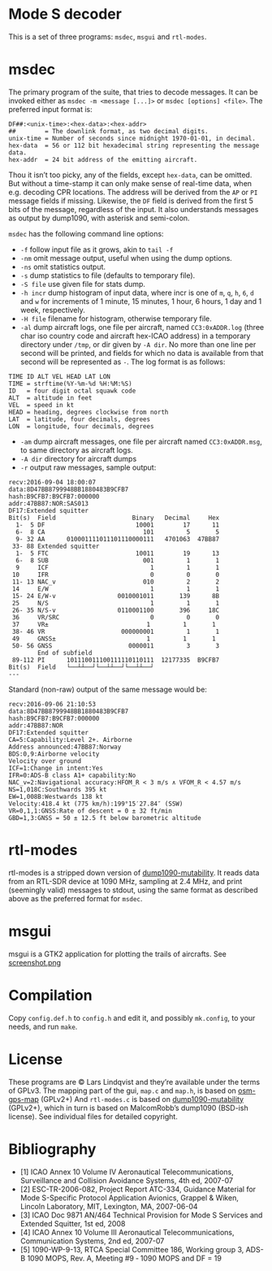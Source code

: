 # Mode S decoder
This is a set of three programs: `msdec`, `msgui` and `rtl-modes`.

# msdec
The primary program of the suite, that tries to decode messages.
It can be invoked either as `msdec -m <message [...]>` or `msdec [options] <file>`.
The preferred input format is:
````
DF##:<unix-time>:<hex-data>:<hex-addr>
##        = The downlink format, as two decimal digits.
unix-time = Number of seconds since midnight 1970-01-01, in decimal.
hex-data  = 56 or 112 bit hexadecimal string representing the message data.
hex-addr  = 24 bit address of the emitting aircraft.
````
Thou it isn’t too picky, any of the fields, except `hex-data`, can be omitted. But
without a time-stamp it can only make sense of real-time data, when e.g. decoding
CPR locations. The address will be derived from the `AP` or `PI` message fields if missing.
Likewise, the `DF` field is derived from the first 5 bits of the message, regardless of the input.
It also understands messages as output by dump1090, with asterisk and semi-colon.

`msdec` has the following command line options:
* `-f` follow input file as it grows, akin to `tail -f`
* `-nm` omit message output, useful when using the dump options.
* `-ns` omit statistics output.
* `-s` dump statistics to file (defaults to temporary file).
* `-S file` use given file for stats dump.
* `-h incr` dump histogram of input data, where incr is one
        of `m`, `q`, `h`, `6`, `d` and `w` for increments of
        1 minute, 15 minutes, 1 hour, 6 hours, 1 day and 1 week, respectively.
* `-H file` filename for histogram, otherwise temporary file.
* `-al` dump aircraft logs, one file per aircraft, named `CC3:0xADDR.log`
        (three char iso country code and aircraft hex-ICAO address) in
        a temporary directory under `/tmp`, or dir given by `-A dir`.
        No more than one line per second will be printed, and fields for which
        no data is available from that second will be represented as `-`.
        The log format is as follows:
````
TIME ID ALT VEL HEAD LAT LON
TIME = strftime(%Y-%m-%d %H:%M:%S)
ID   = four digit octal squawk code
ALT  = altitude in feet
VEL  = speed in kt
HEAD = heading, degrees clockwise from north
LAT  = latitude, four decimals, degrees
LON  = longitude, four decimals, degrees
````
* `-am` dump aircraft messages, one file per aircraft named `CC3:0xADDR.msg`, to
        same directory as aircraft logs.
* `-A dir` directory for aircraft dumps
* `-r` output raw messages, sample output:
````
recv:2016-09-04 18:00:07
data:8D47BB8799948BB1880483B9CFB7
hash:B9CFB7:B9CFB7:000000
addr:47BB87:NOR:SAS013
DF17:Extended squitter
Bit(s)  Field                     Binary   Decimal     Hex
  1-  5 DF                         10001        17      11
  6-  8 CA                           101         5       5
  9- 32 AA      010001111011101110000111   4701063  47BB87
 33- 88 Extended squitter
  1-  5 FTC                        10011        19      13
  6-  8 SUB                          001         1       1
  9     ICF                            1         1       1
 10     IFR                            0         0       0
 11- 13 NAC_v                        010         2       2
 14     E/W                            1         1       1
 15- 24 E/W-v                 0010001011       139      8B
 25     N/S                            1         1       1
 26- 35 N/S-v                 0110001100       396     18C
 36     VR/SRC                         0         0       0
 37     VR±                           1         1       1
 38- 46 VR                     000000001         1       1
 49     GNSS±                         1         1       1
 50- 56 GNSS                     0000011         3       3
        End of subfield
 89-112 PI      101110011100111110110111  12177335  B9CFB7
Bit(s)  Field   └──┴┴──┘└──┴┴──┘└──┴┴──┘
---
````
Standard (non-raw) output of the same message would be:
````
recv:2016-09-06 21:10:53
data:8D47BB8799948BB1880483B9CFB7
hash:B9CFB7:B9CFB7:000000
addr:47BB87:NOR
DF17:Extended squitter
CA=5:Capability:Level 2+. Airborne
Address announced:47BB87:Norway
BDS:0,9:Airborne velocity
Velocity over ground
ICF=1:Change in intent:Yes
IFR=0:ADS-B class A1+ capability:No
NAC_v=2:Navigational accuracy:HFOM_R < 3 m/s ∧ VFOM_R < 4.57 m/s
NS=1,018C:Southwards 395 kt
EW=1,008B:Westwards 138 kt
Velocity:418.4 kt (775 km/h):199°15′27.84″ (SSW)
VR=0,1,1:GNSS:Rate of descent = 0 ± 32 ft/min
GBD=1,3:GNSS = 50 ± 12.5 ft below barometric altitude
````


# rtl-modes

rtl-modes is a stripped down version of
[dump1090-mutability](https://github.com/mutability/dump1090).
It reads data from an RTL-SDR device at 1090 MHz, sampling at 2.4 MHz,
and print (seemingly valid) messages to stdout, using the same format
as described above as the preferred format for `msdec`.


# msgui

msgui is a GTK2 application for plotting the trails of aircrafts. See 
[screenshot.png](https://raw.githubusercontent.com/e5150/msdec/master/screenshot.png)


# Compilation
Copy `config.def.h` to `config.h` and edit it, and possibly `mk.config`, to your needs, and run `make`.


# License
These programs are © Lars Lindqvist and they’re available under the terms of GPLv3.
The mapping part of the gui, `map.c` and `map.h`, is based on
[osm-gps-map](https://nzjrs.github.io/osm-gps-map/) (GPLv2+)
And `rtl-modes.c` is based on
[dump1090-mutability](https://github.com/mutability/dump1090) (GPLv2+), which in turn
is based on MalcomRobb’s dump1090 (BSD-ish license).
See individual files for detailed copyright.


# Bibliography

* [1] ICAO Annex 10 Volume IV Aeronautical Telecommunications,
        Surveillance and Collision Avoidance Systems, 4th ed, 2007-07
* [2] ESC-TR-2006-082, Project Report ATC-334, Guidance Material for
        Mode S-Specific Protocol Application Avionics, Grappel & Wiken,
        Lincoln Laboratory, MIT, Lexington, MA, 2007-06-04
* [3] ICAO Doc 9871 AN/464 Technical Provision for Mode S Services
        and Extended Squitter, 1st ed, 2008
* [4] ICAO Annex 10 Volume III Aeronautical Telecommunications,
        Communication Systems, 2nd ed, 2007-07
* [5] 1090-WP-9-13, RTCA Special Committee 186, Working group 3,
        ADS-B 1090 MOPS, Rev. A, Meeting #9 ‐ 1090 MOPS and DF = 19
